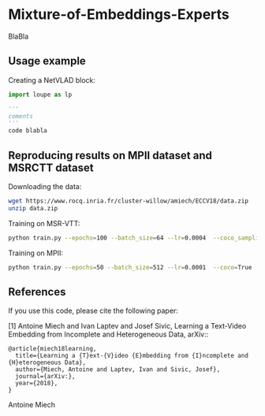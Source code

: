 # Mixture-of-Embeddings-Experts

BlaBla

## Usage example

Creating a NetVLAD block:

```python
import loupe as lp

'''
coments
'''
code blabla

```

## Reproducing results on MPII dataset and MSRCTT dataset

Downloading the data:

```bash
wget https://www.rocq.inria.fr/cluster-willow/amiech/ECCV18/data.zip
unzip data.zip
```


Training on MSR-VTT:

```bash
python train.py --epochs=100 --batch_size=64 --lr=0.0004  --coco_sampling_rate=0.5 --MSRVTT=True
```

Training on MPII:

```bash
python train.py --epochs=50 --batch_size=512 --lr=0.0001  --coco=True
```


## References

If you use this code, please cite the following paper:

[1] Antoine Miech and Ivan Laptev and Josef Sivic, Learning a Text-Video Embedding from Incomplete and Heterogeneous Data, arXiv::
```
@article{miech18learning,
  title={Learning a {T}ext-{V}ideo {E}mbedding from {I}ncomplete and {H}eterogeneous Data},
  author={Miech, Antoine and Laptev, Ivan and Sivic, Josef},
  journal={arXiv:},
  year={2018},
}
```



Antoine Miech
